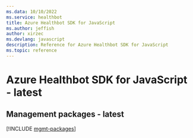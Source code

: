 ```yaml
---
ms.data: 10/10/2022
ms.service: healthbot
title: Azure Healthbot SDK for JavaScript
ms.author: jeffish
author: xirzec
ms.devlang: javascript
description: Reference for Azure Healthbot SDK for JavaScript
ms.topic: reference
---
```

# Azure Healthbot SDK for JavaScript - latest

## Management packages - latest
[!INCLUDE [mgmt-packages](healthbot-mgmt-index.md)]